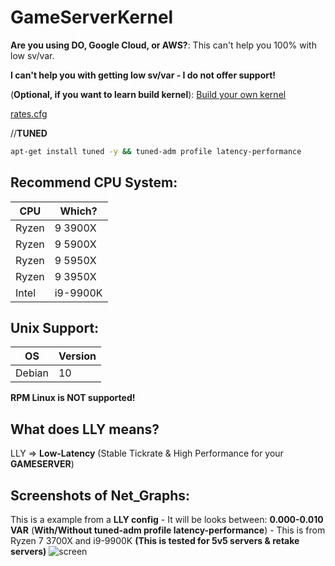 # GameServerKernel

**Are you using DO, Google Cloud, or AWS?**: This can't help you 100% with low sv/var.

**I can't help you with getting low sv/var - I do not offer support!**

(**Optional, if you want to learn build kernel**): [Build your own kernel](https://forums.alliedmods.net/showpost.php?p=2678711)

[rates.cfg](https://raw.githubusercontent.com/MikkelDK/GameServerKernel/master/rates.cfg)

//**TUNED**
```sh
apt-get install tuned -y && tuned-adm profile latency-performance
```

## Recommend CPU System:
| CPU | Which? |
| ------ | ------ |
| Ryzen | 9 3900X |
| Ryzen | 9 5900X |
| Ryzen | 9 5950X |
| Ryzen | 9 3950X |
| Intel | i9-9900K |

## Unix Support:
| OS | Version |
| ------ | ------ |
| Debian | 10 | **Recommended OS**

**RPM Linux is NOT supported!**

## What does LLY means?
LLY => **Low-Latency** (Stable Tickrate & High Performance for your **GAMESERVER**)

## Screenshots of Net_Graphs:
This is a example from a **LLY config** - It will be looks between: **0.000-0.010 VAR** (**With/Without tuned-adm profile latency-performance**) - This is from Ryzen 7 3700X and i9-9900K **(This is tested for 5v5 servers & retake servers)**
![screen](https://i.gyazo.com/c1d31dcfad0f616b7c66df09693a94c7.jpg)
